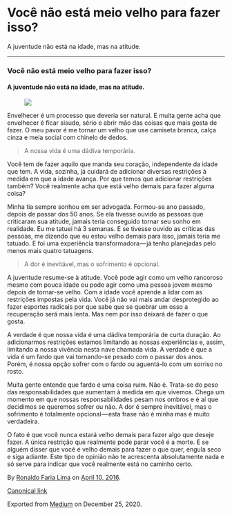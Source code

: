 Você não está meio velho para fazer isso?
=========================================

A juventude não está na idade, mas na atitude.

------------------------------------------------------------------------

### Você não está meio velho para fazer isso?

#### A juventude não está na idade, mas na atitude.

<figure>
<img src="https://cdn-images-1.medium.com/max/800/1*vYYsnuBJfjbjzThRV-K5YQ.jpeg" class="graf-image" />
</figure>Envelhecer é um processo que deveria ser natural. E muita gente
acha que envelhecer é ficar sisudo, sério e abrir mão das coisas que
mais gosta de fazer. O meu pavor é me tornar um velho que use camiseta
branca, calça cinza e meia social com chinelo de dedos.

> A nossa vida é uma dádiva temporária.

Você tem de fazer aquilo que manda seu coração, independente da idade
que tem. A vida, sozinha, já cuidará de adicionar diversas restrições à
medida em que a idade avança. Por que temos que adicionar restrições
também? Você realmente acha que está velho demais para fazer alguma
coisa?

Minha tia sempre sonhou em ser advogada. Formou-se ano passado, depois
de passar dos 50 anos. Se ela tivesse ouvido as pessoas que criticaram
sua atitude, jamais teria conseguido tornar seu sonho em realidade. Eu
me tatuei há 3 semanas. E se tivesse ouvido as críticas das pessoas, me
dizendo que eu estou velho demais para isso, jamais teria me tatuado. E
foi uma experiência transformadora — já tenho planejadas pelo menos mais
quatro tatuagens.

> A dor é inevitável, mas o sofrimento é opcional.

A juventude resume-se à atitude. Você pode agir como um velho rancoroso
mesmo com pouca idade ou pode agir como uma pessoa jovem mesmo depois de
tornar-se velho. Com a idade você aprende a lidar com as restrições
impostas pela vida. Você já não vai mais andar desprotegido ao fazer
esportes radicais por que sabe que se quebrar um osso a recuperação será
mais lenta. Mas nem por isso deixará de fazer o que gosta.

A verdade é que nossa vida é uma dádiva temporária de curta duração. Ao
adicionarmos restrições estamos limitando as nossas experiências e,
assim, limitando a nossa vivência nesta nave chamada vida. A verdade é
que a vida é um fardo que vai tornando-se pesado com o passar dos anos.
Porém, é nossa opção sofrer com o fardo ou aguentá-lo com um sorriso no
rosto.

Muita gente entende que fardo é uma coisa ruim. Não é. Trata-se do peso
das responsabilidades que aumentam à medida em que vivemos. Chega um
momento em que nossas responsabilidades pesam nos ombros e é aí que
decidimos se queremos sofrer ou não. A dor é sempre inevitável, mas o
sofrimento é totalmente opcional — esta frase não é minha mas é muito
verdadeira.

O fato é que você nunca estará velho demais para fazer algo que deseje
fazer. A única restrição que realmente pode parar você é a morte. E se
alguém disser que você é velho demais para fazer o que quer, engula seco
e siga adiante. Este tipo de opinião não te acrescenta absolutamente
nada e só serve para indicar que você realmente está no caminho certo.

By
<a href="https://medium.com/@ronaldolima" class="p-author h-card">Ronaldo Faria Lima</a>
on [April 10, 2016](https://medium.com/p/e7727874d3c9).

<a href="https://medium.com/@ronaldolima/voc%C3%AA-n%C3%A3o-est%C3%A1-meio-velho-para-fazer-isso-e7727874d3c9" class="p-canonical">Canonical link</a>

Exported from [Medium](https://medium.com) on December 25, 2020.
